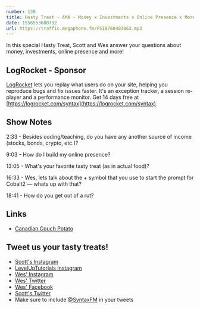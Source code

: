```yaml
---
number: 139
title: Hasty Treat - AMA - Money x Investments x Online Presence x More!
date: 1556553600732
url: https://traffic.megaphone.fm/FSI8760403863.mp3
---
```


In this special Hasty Treat, Scott and Wes answer your questions about money, investments, online presence and more!

## LogRocket - Sponsor

[LogRocket](https://logrocket.com/syntax) lets you replay what users do on your site, helping you reproduce bugs and fix issues faster. It's an exception tracker, a session re-player and a performance monitor. Get 14 days free at [https://logrocket.com/syntax](https://logrocket.com/syntax).

## Show Notes

2:33 - Besides coding/teaching, do you have any another source of income (stocks, bonds, crypto, etc.)?

9:03 - How do I build my online presence?

13:05 - What's your favorite tasty treat (as in actual food)?

16:33 - Wes, lets talk about the + symbol that you use to start the prompt for Cobalt2 — whats up with that?

18:41 - How do you get out of a rut?

## Links
* [Canadian Couch Potato](https://canadiancouchpotato.com/)

## Tweet us your tasty treats!
* [Scott's Instagram](https://www.instagram.com/stolinski/)
* [LevelUpTutorials Instagram](https://www.instagram.com/LevelUpTutorials/)
* [Wes' Instagram](https://www.instagram.com/wesbos/)
* [Wes' Twitter](https://twitter.com/wesbos)
* [Wes' Facebook](https://www.facebook.com/wesbos.developer)
* [Scott's Twitter](https://twitter.com/stolinski)
* Make sure to include [@SyntaxFM](https://twitter.com/SyntaxFM) in your tweets